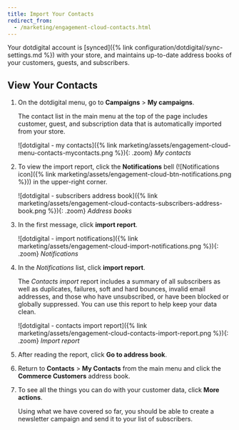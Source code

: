 ```yaml
---
title: Import Your Contacts
redirect_from:
  - /marketing/engagement-cloud-contacts.html
---
```


Your dotdigital account is [synced]({% link configuration/dotdigital/sync-settings.md %}) with your store, and maintains up-to-date address books of your customers, guests, and subscribers.

## View Your Contacts

1. On the dotdigital menu, go to **Campaigns** > **My campaigns**.

    The contact list in the main menu at the top of the page includes customer, guest, and subscription data that is automatically imported from your store.

    ![dotdigital - my contacts]({% link marketing/assets/engagement-cloud-menu-contacts-mycontacts.png %}){: .zoom}
    _My contacts_

1. To view the import report, click the **Notifications** bell (![Notifications icon]({% link marketing/assets/engagement-cloud-btn-notifications.png %})) in the upper-right corner.

    ![dotdigital - subscribers address book]({% link marketing/assets/engagement-cloud-contacts-subscribers-address-book.png %}){: .zoom}
    _Address books_

1. In the first message, click **import report**.

    ![dotdigital - import notifications]({% link marketing/assets/engagement-cloud-import-notifications.png %}){: .zoom}
    _Notifications_

1. In the _Notifications_ list, click **import report**.

    The _Contacts import_ report includes a summary of all subscribers as well as duplicates, failures, soft and hard bounces, invalid email addresses, and those who have unsubscribed, or have been blocked or globally suppressed. You can use this report to help keep your data clean.

    ![dotdigital - contacts import report]({% link marketing/assets/engagement-cloud-contacts-import-report.png %}){: .zoom}
    _Import report_

1. After reading the report, click **Go to address book**.

1. Return to **Contacts** > **My Contacts** from the main menu and click the **Commerce Customers** address book.

1. To see all the things you can do with your customer data, click **More actions**.

    Using what we have covered so far, you should be able to create a newsletter campaign and send it to your list of subscribers.
